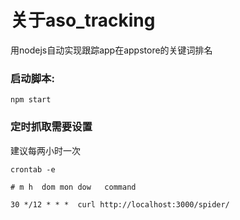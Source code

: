
# 关于aso_tracking

用nodejs自动实现跟踪app在appstore的关键词排名

### 启动脚本:

`npm start`


### 定时抓取需要设置
建议每两小时一次

`crontab -e`

    # m h  dom mon dow   command

    30 */12 * * *  curl http://localhost:3000/spider/


